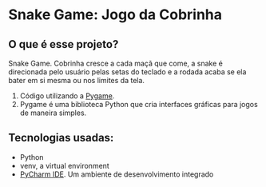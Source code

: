 <h1>Snake Game: Jogo da Cobrinha</h1>
<h2>O que é esse projeto?</h2>
<p>Snake Game. Cobrinha cresce a cada maçã que come, a snake é direcionada pelo usuário pelas setas do teclado e a rodada acaba se ela bater em si mesma ou nos limites da tela.</p>
<ol>
  <li>Código utilizando a <a href="https://www.pygame.org/news">Pygame</a>.</li>
  <li>Pygame é uma biblioteca Python que cria interfaces gráficas para jogos de maneira simples.</li>
</ol>
<h2>Tecnologias usadas:</h2>
<ul>
  <li>Python</li>
  <li>venv, a virtual environment</li>
  <li><a href="https://www.jetbrains.com/pycharm/">PyCharm IDE</a>. Um ambiente de desenvolvimento integrado</li>
</ul>


